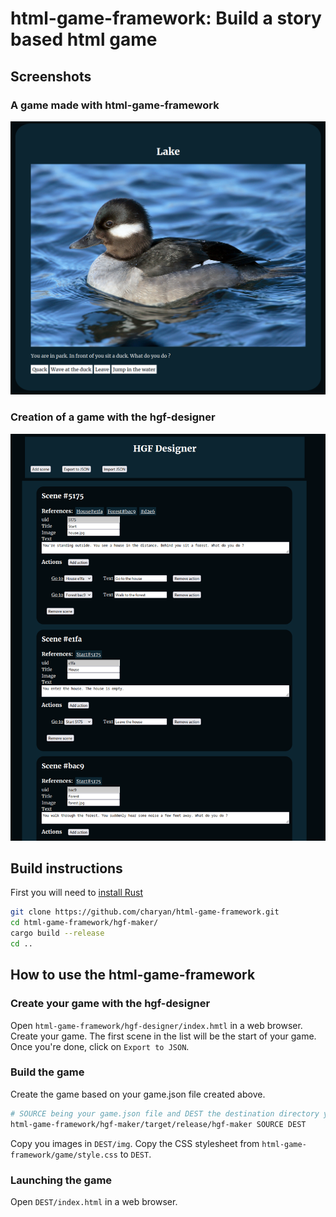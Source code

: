 # html-game-framework: Build a story based html game
## Screenshots
### A game made with html-game-framework
![html-game-framework screenshot](https://github.com/charyan/html-game-framework/raw/master/hgf-ex.png)
### Creation of a game with the hgf-designer
![html-game-framework screenshot](https://github.com/charyan/html-game-framework/raw/master/hgf.png)

## Build instructions
First you will need to [install Rust](https://www.rust-lang.org/tools/install)
```bash
git clone https://github.com/charyan/html-game-framework.git
cd html-game-framework/hgf-maker/
cargo build --release
cd ..
```

## How to use the html-game-framework
### Create your game with the hgf-designer
Open `html-game-framework/hgf-designer/index.hmtl` in a web browser. Create your game. The first scene in the list will be the start of your game. Once you're done, click on `Export to JSON`.

### Build the game
Create the game based on your game.json file created above.
```bash
# SOURCE being your game.json file and DEST the destination directory you want your game files in
html-game-framework/hgf-maker/target/release/hgf-maker SOURCE DEST
```
Copy you images in `DEST/img`.
Copy the CSS stylesheet from `html-game-framework/game/style.css` to `DEST`.

### Launching the game
Open `DEST/index.html` in a web browser.
